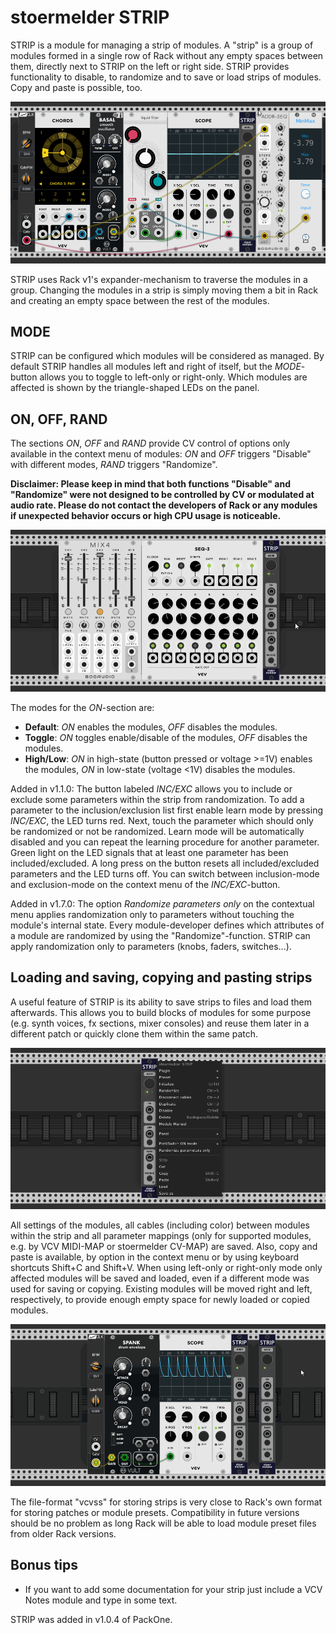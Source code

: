 # stoermelder STRIP

STRIP is a module for managing a strip of modules. A "strip" is a group of modules formed in a single row of Rack without any empty spaces between them, directly next to STRIP on the left or right side. STRIP provides functionality to disable, to randomize and to save or load strips of modules. Copy and paste is possible, too.

![STRIP Intro](./Strip-intro.gif)

STRIP uses Rack v1's expander-mechanism to traverse the modules in a group. Changing the modules in a strip is simply moving them a bit in Rack and creating an empty space between the rest of the modules. 

## MODE

STRIP can be configured which modules will be considered as managed. By default STRIP handles all modules left and right of itself, but the _MODE_-button allows you to toggle to left-only or right-only. Which modules are affected is shown by the triangle-shaped LEDs on the panel.

## ON, OFF, RAND

The sections _ON_, _OFF_ and _RAND_ provide CV control of options only available in the context menu of modules: _ON_ and _OFF_ triggers "Disable" with different modes, _RAND_ triggers "Randomize". 

**Disclaimer: Please keep in mind that both functions "Disable" and "Randomize" were not designed to be controlled by CV or modulated at audio rate. Please do not contact the developers of Rack or any modules if unexpected behavior occurs or high CPU usage is noticeable.**

![STRIP RAND](./Strip-rand.gif)

The modes for the _ON_-section are:

- **Default**: _ON_ enables the modules, _OFF_ disables the modules.
- **Toggle**: _ON_ toggles enable/disable of the modules, _OFF_ disables the modules.
- **High/Low**: _ON_ in high-state (button pressed or voltage >=1V) enables the modules, _ON_ in low-state (voltage <1V) disables the modules.

Added in v1.1.0: The button labeled _INC/EXC_ allows you to include or exclude some parameters within the strip from randomization. To add a parameter to the inclusion/exclusion list first enable learn mode by pressing _INC/EXC_, the LED turns red. Next, touch the parameter which should only be randomized or not be randomized. Learn mode will be automatically disabled and you can repeat the learning procedure for another parameter. Green light on the LED signals that at least one parameter has been included/excluded. A long press on the button resets all included/excluded parameters and the LED turns off. You can switch between inclusion-mode and exclusion-mode on the context menu of the _INC/EXC_-button.

Added in v1.7.0: The option _Randomize parameters only_ on the contextual menu applies randomization only to parameters without touching the module's internal state. Every module-developer defines which attributes of a module are randomized by using the "Randomize"-function. STRIP can apply randomization only to parameters (knobs, faders, switches...).

## Loading and saving, copying and pasting strips

A useful feature of STRIP is its ability to save strips to files and load them afterwards. This allows you to build blocks of modules for some purpose (e.g. synth voices, fx sections, mixer consoles) and reuse them later in a different patch or quickly clone them within the same patch.

![STRIP context menu](./Strip-context.png)

All settings of the modules, all cables (including color) between modules within the strip and all parameter mappings (only for supported modules, e.g. by VCV MIDI-MAP or stoermelder CV-MAP) are saved. Also, copy and paste is available, by option in the context menu or by using keyboard shortcuts Shift+C and Shift+V. When using left-only or right-only mode only affected modules will be saved and loaded, even if a different mode was used for saving or copying. Existing modules will be moved right and left, respectively, to provide enough empty space for newly loaded or copied modules.

![STRIP copy and paste](./Strip-copy.gif)

The file-format "vcvss" for storing strips is very close to Rack's own format for storing patches or module presets. Compatibility in future versions should be no problem as long Rack will be able to load module preset files from older Rack versions.

## Bonus tips

- If you want to add some documentation for your strip just include a VCV Notes module and type in some text.

STRIP was added in v1.0.4 of PackOne.
